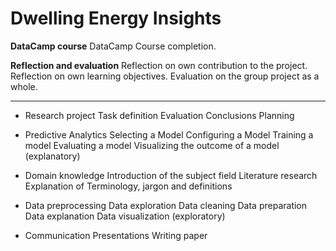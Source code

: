 # Dwelling Energy Insights


**DataCamp course**
DataCamp Course completion. 

**Reflection and evaluation**
Reflection on own contribution to the project.
Reflection on own learning objectives.
Evaluation on the group project as a whole.


____
* Research project
Task definition
Evaluation
Conclusions
Planning

* Predictive Analytics
Selecting a Model
Configuring a Model
Training a model
Evaluating a model
Visualizing the outcome of a model (explanatory)

* Domain knowledge
Introduction of the subject field
Literature research
Explanation of Terminology, jargon and definitions

* Data preprocessing
Data exploration
Data cleaning
Data preparation
Data explanation
Data visualization (exploratory)

* Communication
Presentations 
Writing paper
